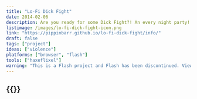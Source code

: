 ```yaml
---
title: "Lo-Fi Dick Fight"
date: 2014-02-06
description: Are you ready for some Dick Fight?! An every night party! We got small and medium and big! We gonna get it dick started! Seriously though! Fight for your dick! Fight with your dick! Play with a friend! Knock their dick off! Or just play with yourself!
listimage: /images/lo-fi-dick-fight-icon.png
link: "https://pippinbarr.github.io/lo-fi-dick-fight/info/"
draft: false
tags: ["project"]
ideas: ["violence"]
platforms: ["browser", "flash"]
tools: ["haxeflixel"]
warning: "This is a Flash project and Flash has been discontinued. View the game's page for more information. Note that it does have some functionality in HTML5."
---
```


## {{<param title >}}

